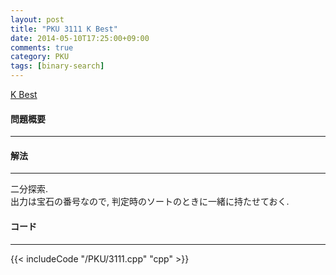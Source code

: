 ```yaml
---
layout: post
title: "PKU 3111 K Best"
date: 2014-05-10T17:25:00+09:00
comments: true
category: PKU
tags: [binary-search]
---
```


[K Best](http://poj.org/problem?id=3111)

#### 問題概要

****

#### 解法

****

二分探索.  
出力は宝石の番号なので, 判定時のソートのときに一緒に持たせておく.

#### コード

****

{{< includeCode "/PKU/3111.cpp" "cpp" >}}

